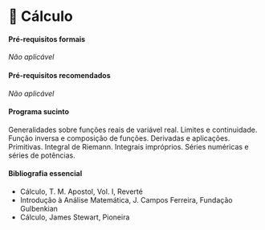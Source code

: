 # 📕 Cálculo

#### Pré-requisitos formais

*Não aplicável*

#### Pré-requisitos recomendados

*Não aplicável*

#### Programa sucinto

Generalidades sobre funções reais de variável real. Limites e continuidade. Função inversa e composição de funções. Derivadas e aplicações. Primitivas. Integral de Riemann. Integrais impróprios. Séries numéricas e séries de potências.

#### Bibliografia essencial

- Cálculo, T. M. Apostol, Vol. I, Reverté
- Introdução à Análise Matemática, J. Campos Ferreira, Fundação Gulbenkian
- Cálculo, James Stewart, Pioneira

